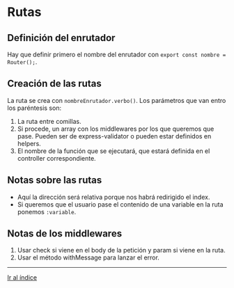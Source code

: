 # Rutas

## Definición del enrutador

Hay que definir primero el nombre del enrutador con `export const nombre = Router();`.

## Creación de las rutas

La ruta se crea con `nombreEnrutador.verbo()`. Los parámetros que van entro los paréntesis son:

1. La ruta entre comillas.
1. Si procede, un array con los middlewares por los que queremos que pase. Pueden ser de express-validator o pueden estar definidos en helpers.
1. El nombre de la función que se ejecutará, que estará definida en el controller correspondiente.

## Notas sobre las rutas

- Aquí la dirección será relativa porque nos habrá redirigido el index.
- Si queremos que el usuario pase el contenido de una variable en la ruta ponemos `:variable`.

## Notas de los middlewares

1. Usar check si viene en el body de la petición y param si viene en la ruta.
1. Usar el método withMessage para lanzar el error.

---

[Ir al índice](indice.md)
